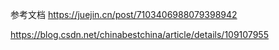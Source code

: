 参考文档
https://juejin.cn/post/7103406988079398942

https://blog.csdn.net/chinabestchina/article/details/109107955


